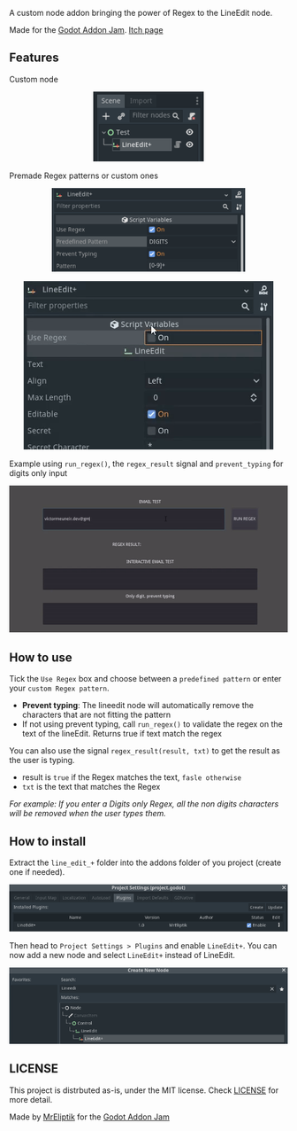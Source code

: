 A custom node addon bringing the power of Regex to the LineEdit node.

Made for the [Godot Addon Jam](https://itch.io/jam/godot-addons-jam-1). [Itch page](https://mreliptik.itch.io/lineeditplus)

## Features

Custom node
<p align="center">
  <img src="screenshots/lineedit_plus.png" width="200">
</p>

Premade Regex patterns or custom ones
<p align="center">
  <img src="screenshots/lineedit_inspector.png" width="350">
</p>

<p align="center">
  <img src="screenshots/node_config.gif">
</p>


Example using `run_regex()`, the `regex_result` signal and `prevent_typing` for digits only input
<p align="center">
  <img src="screenshots/example.gif">
</p>

## How to use

Tick the `Use Regex` box and choose between a `predefined pattern` or enter your `custom Regex pattern`.

- **Prevent typing**: The lineedit node will automatically remove the characters that are not fitting the pattern
- If not using prevent typing, call `run_regex()` to validate the regex on the text of the lineEdit. Returns true if text match the regex

You can also use the signal `regex_result(result, txt)` to get the result as the user is typing. 

- result is `true` if the Regex matches the text, `fasle otherwise`
- `txt` is the text that matches the Regex

*For example: If you enter a Digits only Regex, all the non digits characters will be removed when the user types them.*

## How to install

Extract the `line_edit_+` folder into the addons folder of you project (create one if needed).

<p align="center">
  <img src="screenshots/settings.png" width="800">
</p>

Then head to `Project Settings > Plugins` and enable `LineEdit+`. You can now add a new node and select `LineEdit+` instead of LineEdit.

<p align="center">
  <img src="screenshots/new_node.png" width="800">
</p>

## LICENSE

This project is distrbuted as-is, under the MIT license. Check [LICENSE](LICENSE) for more detail.

Made by [MrEliptik](https://twitter.com/mreliptik_) for the [Godot Addon Jam](https://itch.io/jam/godot-addons-jam-1)